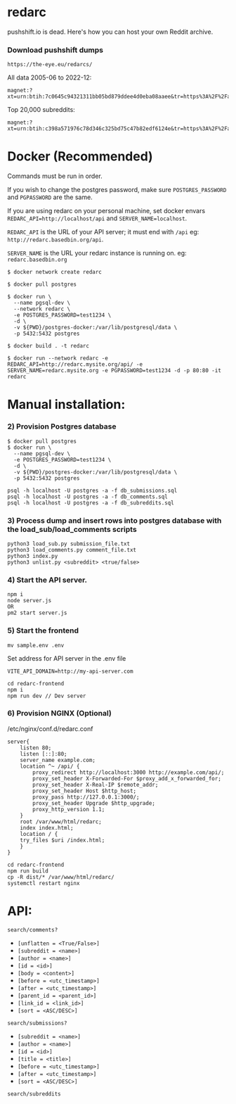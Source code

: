 # redarc
pushshift.io is dead.  Here's how you can host your own Reddit archive.
### Download pushshift dumps

```
https://the-eye.eu/redarcs/
```
All data 2005-06 to 2022-12:
```
magnet:?xt=urn:btih:7c0645c94321311bb05bd879ddee4d0eba08aaee&tr=https%3A%2F%2Facademictorrents.com%2Fannounce.php&tr=udp%3A%2F%2Ftracker.coppersurfer.tk%3A6969&tr=udp%3A%2F%2Ftracker.opentrackr.org%3A1337%2Fannounce
```
Top 20,000 subreddits:
```
magnet:?xt=urn:btih:c398a571976c78d346c325bd75c47b82edf6124e&tr=https%3A%2F%2Facademictorrents.com%2Fannounce.php&tr=udp%3A%2F%2Ftracker.coppersurfer.tk%3A6969&tr=udp%3A%2F%2Ftracker.opentrackr.org%3A1337%2Fannounce
```

# Docker (Recommended)
Commands must be run in order.

If you wish to change the postgres password, make sure `POSTGRES_PASSWORD` and `PGPASSWORD` are the same.

If you are using redarc on your personal machine, set docker envars `REDARC_API=http://localhost/api` and `SERVER_NAME=localhost`.

`REDARC_API` is the URL of your API server; it must end with `/api` 
eg: `http://redarc.basedbin.org/api`.  

`SERVER_NAME` is the URL your redarc instance is running on. eg: `redarc.basedbin.org`

```
$ docker network create redarc

$ docker pull postgres

$ docker run \
  --name pgsql-dev \
  --network redarc \
  -e POSTGRES_PASSWORD=test1234 \
  -d \
  -v ${PWD}/postgres-docker:/var/lib/postgresql/data \
  -p 5432:5432 postgres 

$ docker build . -t redarc

$ docker run --network redarc -e REDARC_API=http://redarc.mysite.org/api/ -e SERVER_NAME=redarc.mysite.org -e PGPASSWORD=test1234 -d -p 80:80 -it redarc 
```

# Manual installation:

### 2) Provision Postgres database 

```
$ docker pull postgres
$ docker run \
  --name pgsql-dev \
  -e POSTGRES_PASSWORD=test1234 \
  -d \
  -v ${PWD}/postgres-docker:/var/lib/postgresql/data \
  -p 5432:5432 postgres 
```

```
psql -h localhost -U postgres -a -f db_submissions.sql
psql -h localhost -U postgres -a -f db_comments.sql
psql -h localhost -U postgres -a -f db_subreddits.sql
```

### 3) Process dump and insert rows into postgres database with the load_sub/load_comments scripts

```
python3 load_sub.py submission_file.txt
python3 load_comments.py comment_file.txt
python3 index.py
python3 unlist.py <subreddit> <true/false>
```

### 4) Start the API server.

```
npm i
node server.js
OR
pm2 start server.js
```

### 5) Start the frontend

```
mv sample.env .env
```
Set address for API server in the .env file

```
VITE_API_DOMAIN=http://my-api-server.com
```

```
cd redarc-frontend
npm i
npm run dev // Dev server
```

### 6) Provision NGINX (Optional)

/etc/nginx/conf.d/redarc.conf

```
server{
    listen 80;
    listen [::]:80;
    server_name example.com;
    location ^~ /api/ {
        proxy_redirect http://localhost:3000 http://example.com/api/;
        proxy_set_header X-Forwarded-For $proxy_add_x_forwarded_for;
        proxy_set_header X-Real-IP $remote_addr;
        proxy_set_header Host $http_host;
        proxy_pass http://127.0.0.1:3000/;
        proxy_set_header Upgrade $http_upgrade;
        proxy_http_version 1.1;
    }
    root /var/www/html/redarc;
    index index.html;
    location / {
    try_files $uri /index.html;
    }
}
```
```
cd redarc-frontend
npm run build 
cp -R dist/* /var/www/html/redarc/
systemctl restart nginx
```

# API:

`search/comments?`
- `[unflatten = <True/False>]`
- `[subreddit = <name>]`
- `[author = <name>]`
- `[id = <id>]`
- `[body = <content>]`
- `[before = <utc_timestamp>]`
- `[after = <utc_timestamp>]`
- `[parent_id = <parent_id>]`
- `[link_id = <link_id>]`
- `[sort = <ASC/DESC>]`

`search/submissions?`
- `[subreddit = <name>]`
- `[author = <name>]`
- `[id = <id>]`
- `[title = <title>]`
- `[before = <utc_timestamp>]`
- `[after = <utc_timestamp>]`
- `[sort = <ASC/DESC>]`

`search/subreddits`